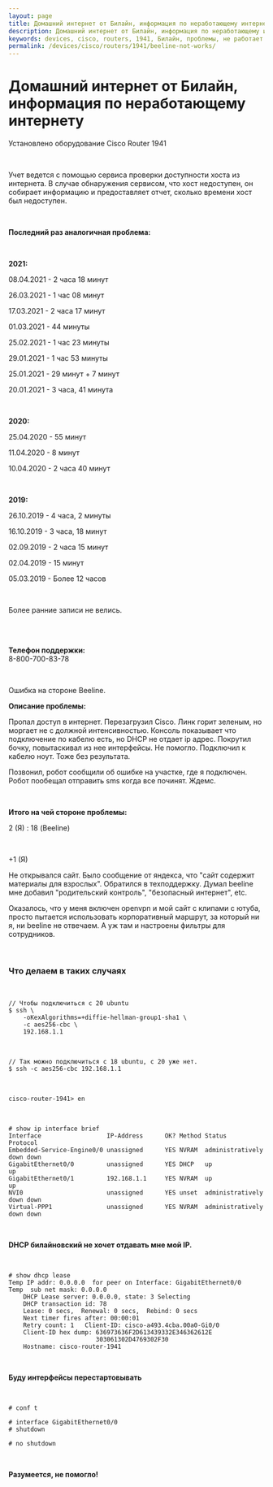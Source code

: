 ```yaml
---
layout: page
title: Домашний интернет от Билайн, информация по неработающему интернету
description: Домашний интернет от Билайн, информация по неработающему интернету
keywords: devices, cisco, routers, 1941, Билайн, проблемы, не работает интернет, проблемы с брасом (dhcp)
permalink: /devices/cisco/routers/1941/beeline-not-works/
---
```


# Домашний интернет от Билайн, информация по неработающему интернету

Установлено оборудование Cisco Router 1941

<br/>

Учет ведется с помощью сервиса проверки доступности хоста из интернета. В случае обнаружения сервисом, что хост недоступен, он собирает информацию и предоставляет отчет, сколько времени хост был недоступен.

<br/>

**Последний раз аналогичная проблема:**

<br/>

**2021:**<br/>

08.04.2021 - 2 часа 18 минут

26.03.2021 - 1 час 08 минут

17.03.2021 - 2 часа 17 минут

01.03.2021 - 44 минуты

25.02.2021 - 1 час 23 минуты

29.01.2021 - 1 час 53 минуты

25.01.2021 - 29 минут + 7 минут

20.01.2021 - 3 часа, 41 минута

<br/>

**2020:**<br/>

25.04.2020 - 55 минут

11.04.2020 - 8 минут

10.04.2020 - 2 часа 40 минут

<br/>

**2019:**<br/>

26.10.2019 - 4 часа, 2 минуты

16.10.2019 - 3 часа, 18 минут

02.09.2019 - 2 часа 15 минут

02.04.2019 - 15 минут

05.03.2019 - Более 12 часов

<br/>

Более ранние записи не велись.

<br/>
<br/>

**Телефон поддержки:** <br/>
8-800-700-83-78

<br/>

Ошибка на стороне Beeline.

**Описание проблемы:**

Пропал доступ в интернет. Перезагрузил Cisco. Линк горит зеленым, но моргает не с должной интенсивностью. Консоль показывает что подключение по кабелю есть, но DHCP не отдает ip адрес. Покрутил бочку, повытаскивал из нее интерфейсы. Не помогло. Подключил к кабелю ноут. Тоже без результата.

Позвонил, робот сообщили об ошибке на участке, где я подключен. Робот пообещал отправить sms когда все починят. Ждемс.

<br/>

**Итого на чей стороне проблемы:**

2 (Я) : 18 (Beeline)

<br/>

+1 (Я)

Не открывался сайт. Было сообщение от яндекса, что "сайт содержит материалы для взрослых". Обратился в техподдержку. Думал beeline мне добавил "родительский контроль", "безопасный интернет", etc.

Оказалось, что у меня включен openvpn и мой сайт с клипами с ютуба, просто пытается использовать корпоративный маршрут, за который ни я, ни beeline не отвечаем. А уж там и настроены фильтры для сотрудников.

<br/>

### Что делаем в таких случаях

<br/>

```
// Чтобы подключиться с 20 ubuntu
$ ssh \
    -oKexAlgorithms=+diffie-hellman-group1-sha1 \
    -c aes256-cbc \
    192.168.1.1
```

<br/>

```
// Так можно подключиться с 18 ubuntu, с 20 уже нет.
$ ssh -c aes256-cbc 192.168.1.1
```

<br/>

```
cisco-router-1941> en
```

<br/>

```
# show ip interface brief
Interface                  IP-Address      OK? Method Status                Protocol
Embedded-Service-Engine0/0 unassigned      YES NVRAM  administratively down down
GigabitEthernet0/0         unassigned      YES DHCP   up                    up
GigabitEthernet0/1         192.168.1.1     YES NVRAM  up                    up
NVI0                       unassigned      YES unset  administratively down down
Virtual-PPP1               unassigned      YES NVRAM  administratively down down
```

<br/>

**DHCP билайновский не хочет отдавать мне мой IP.**

<br/>

```
# show dhcp lease
Temp IP addr: 0.0.0.0  for peer on Interface: GigabitEthernet0/0
Temp  sub net mask: 0.0.0.0
    DHCP Lease server: 0.0.0.0, state: 3 Selecting
    DHCP transaction id: 78
    Lease: 0 secs,  Renewal: 0 secs,  Rebind: 0 secs
    Next timer fires after: 00:00:01
    Retry count: 1   Client-ID: cisco-a493.4cba.00a0-Gi0/0
    Client-ID hex dump: 636973636F2D613439332E346362612E
                        303061302D4769302F30
    Hostname: cisco-router-1941
```

<br/>

**Буду интерфейсы перестартовывать**

<br/>

```
# conf t

# interface GigabitEthernet0/0
# shutdown

# no shutdown
```

<br/>

**Разумеется, не помогло!**
